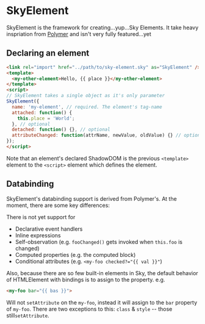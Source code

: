 SkyElement
===

SkyElement is the framework for creating...yup...Sky Elements. It take heavy
inspriation from [Polymer](www.polymer-project.org) and isn't very fully
featured...yet

Declaring an element
--------
```HTML
<link rel="import" href="../path/to/sky-element.sky" as="SkyElement" />
<template>
  <my-other-element>Hello, {{ place }}</my-other-element>
</template>
<script>
// SkyElement takes a single object as it's only parameter
SkyElement({
  name: 'my-element', // required. The element's tag-name
  attached: function() {
    this.place = 'World';
  }, // optional
  detached: function() {}, // optional
  attributeChanged: function(attrName, newValue, oldValue) {} // optional
});
</script>
```

Note that an element's declared ShadowDOM is the previous `<template>`
element to the `<script>` element which defines the element.

Databinding
--------
SkyElement's databinding support is derived from Polymer's. At the moment,
there are some key differences:

There is not yet support for
 * Declarative event handlers
 * Inline expressions
 * Self-observation (e.g. `fooChanged()` gets invoked when `this.foo` is changed)
 * Computed properties (e.g. the computed block)
 * Conditional attributes (e.g. `<my-foo checked?="{{ val }}"`)

 Also, because there are so few built-in elements in Sky, the default behavior
 of HTMLElement with bindings is to assign to the property. e.g.

 ```HTML
 <my-foo bar="{{ bas }}">
 ```

 Will not `setAttribute` on the `my-foo`, instead it will assign to the `bar`
 property of `my-foo`. There are two exceptions to this: `class` & `style` --
 those still`setAttribute`.
